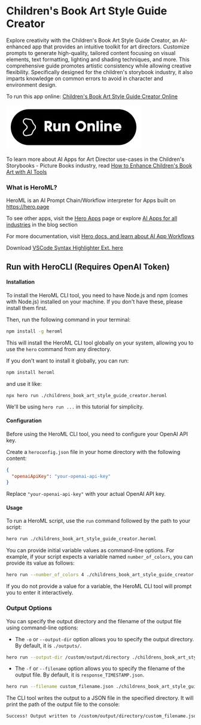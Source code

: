 # Children's Book Art Style Guide Creator

Explore creativity with the Children's Book Art Style Guide Creator, an AI-enhanced app that provides an intuitive toolkit for art directors. Customize prompts to generate high-quality, tailored content focusing on visual elements, text formatting, lighting and shading techniques, and more. This comprehensive guide promotes artistic consistency while allowing creative flexibility. Specifically designed for the children's storybook industry, it also imparts knowledge on common errors to avoid in character and environment design.

To run this app online: [Children's Book Art Style Guide Creator Online](https://hero.page/app/children's-book-art-style-guide-creator-ai-storybook-art-director's-toolkit/wws0ydRQe3lNoLWeqm4H)

[![Run Children's Book Art Style Guide Creator Online](/assets/run.svg)](https://hero.page/app/children's-book-art-style-guide-creator-ai-storybook-art-director's-toolkit/wws0ydRQe3lNoLWeqm4H)

To learn more about AI Apps for Art Director use-cases in the Children's Storybooks - Picture Books industry, read [How to Enhance Children's Book Art with AI Tools](https://hero.page/blog/ai/children's-storybooks-picture-books/how-to-enhance-children's-book-art-with-ai-tools/170803)

### What is HeroML?
HeroML is an AI Prompt Chain/Workflow interpreter for Apps built on https://hero.page 

To see other apps, visit the [Hero Apps](https://hero.page/apps) page or explore [AI Apps for all industries](https://hero.page/blog) in the blog section

For more documentation, visit [Hero docs, and learn about AI App Workflows](https://hero.page/tutorials/introduction-to-heroml)

Download [VSCode Syntax Highlighter Ext. here](https://marketplace.visualstudio.com/items?itemName=hero-page.heroml)

## Run with HeroCLI (Requires OpenAI Token)

#### Installation

To install the HeroML CLI tool, you need to have Node.js and npm (comes with Node.js) installed on your machine. If you don't have these, please install them first. 

Then, run the following command in your terminal:

```bash
npm install -g heroml
```

This will install the HeroML CLI tool globally on your system, allowing you to use the `hero` command from any directory.

If you don't want to install it globally, you can run:

```bash
npm install heroml
```

and use it like:

```bash
npx hero run ./childrens_book_art_style_guide_creator.heroml
```

We'll be using `hero run ...` in this tutorial for simplicity.

#### Configuration

Before using the HeroML CLI tool, you need to configure your OpenAI API key. 

Create a `heroconfig.json` file in your home directory with the following content:

```json
{
  "openaiApiKey": "your-openai-api-key"
}
```

Replace `"your-openai-api-key"` with your actual OpenAI API key.

#### Usage

To run a HeroML script, use the `run` command followed by the path to your script:

```bash
hero run ./childrens_book_art_style_guide_creator.heroml
```

You can provide initial variable values as command-line options. For example, if your script expects a variable named `number_of_colors`, you can provide its value as follows:

```bash
hero run --number_of_colors 4 ./childrens_book_art_style_guide_creator.heroml
```

If you do not provide a value for a variable, the HeroML CLI tool will prompt you to enter it interactively.

### Output Options

You can specify the output directory and the filename of the output file using command-line options:

- The `-o` or `--output-dir` option allows you to specify the output directory. By default, it is `./outputs/`.

```bash
hero run --output-dir /custom/output/directory ./childrens_book_art_style_guide_creator.heroml
```

- The `-f` or `--filename` option allows you to specify the filename of the output file. By default, it is `response_TIMESTAMP.json`.

```bash
hero run --filename custom_filename.json ./childrens_book_art_style_guide_creator.heroml
```

The CLI tool writes the output to a JSON file in the specified directory. It will print the path of the output file to the console:

```bash
Success! Output written to /custom/output/directory/custom_filename.json
```

